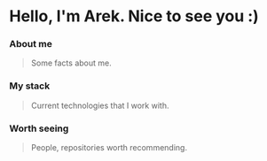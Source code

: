 <h1 algin="left">Hello, I'm Arek. Nice to see you :)</h1>
<h3 align="left">About me</h3>

>Some facts about me.

<h3 align="left">My stack</h3>

>Current technologies that I work with.

<h3 align="left">Worth seeing</h3>

>People, repositories worth recommending.
